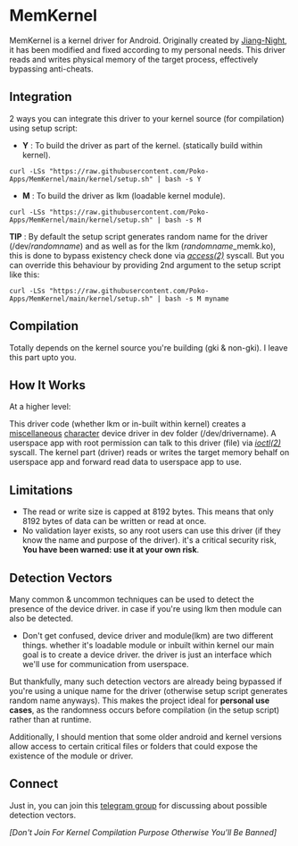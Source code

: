 # MemKernel
MemKernel is a kernel driver for Android. Originally created by [Jiang-Night](https://github.com/Jiang-Night/Kernel_driver_hack), it has been modified and fixed according to my personal needs. This driver reads and writes physical memory of the target process, effectively bypassing anti-cheats.

## Integration
2 ways you can integrate this driver to your kernel source (for compilation) using setup script:
* __Y__ : To build the driver as part of the kernel. (statically build within kernel).
```
curl -LSs "https://raw.githubusercontent.com/Poko-Apps/MemKernel/main/kernel/setup.sh" | bash -s Y
```
* __M__ : To build the driver as lkm (loadable kernel module).
```
curl -LSs "https://raw.githubusercontent.com/Poko-Apps/MemKernel/main/kernel/setup.sh" | bash -s M
```

**TIP** : By default the setup script generates random name for the driver (/dev/*randomname*) and as well as for the lkm (*randomname*_memk.ko), this is done to bypass existency check done via [*access(2)*](https://man7.org/linux/man-pages/man2/access.2.html) syscall. But you can override this behaviour by providing 2nd argument to the setup script like this:

```curl -LSs "https://raw.githubusercontent.com/Poko-Apps/MemKernel/main/kernel/setup.sh" | bash -s M myname```

## Compilation
Totally depends on the kernel source you're building (gki & non-gki). I leave this part upto you.

## How It Works
At a higher level:

This driver code (whether lkm or in-built within kernel) creates a [miscellaneous](https://www.kernel.org/doc/html/v4.14/driver-api/misc_devices.html) [character](https://linux-kernel-labs.github.io/refs/heads/master/labs/device_drivers.html) device driver in dev folder (/dev/drivername). A userspace app with root permission can talk to this driver (file) via [*ioctl(2)*](https://man7.org/linux/man-pages/man2/ioctl.2.html) syscall. The kernel part (driver) reads or writes the target memory behalf on userspace app and forward read data to userspace app to use.

## Limitations
* The read or write size is capped at 8192 bytes. This means that only 8192 bytes of data can be written or read at once.
* No validation layer exists, so any root users can use this driver (if they know the name and purpose of the driver). it's a critical security risk, **You have been warned: use it at your own risk**.

## Detection Vectors
Many common & uncommon techniques can be used to detect the presence of the device driver. in case if you're using lkm then module can also be detected.

  * Don't get confused, device driver and module(lkm) are two different things. whether it's loadable module or inbuilt within kernel our main goal is to create a device driver. the driver is just an interface which we'll use for communication from userspace.

But thankfully, many such detection vectors are already being bypassed if you're using a unique name for the driver (otherwise setup script generates random name anyways). This makes the project ideal for **personal use cases**, as the randomness occurs before compilation (in the setup script) rather than at runtime.

Additionally, I should mention that some older android and kernel versions allow access to certain critical files or folders that could expose the existence of the module or driver.

## Connect
Just in, you can join this [telegram group](https://t.me/memkernel) for discussing about possible detection vectors.

_[Don't Join For Kernel Compilation Purpose Otherwise You'll Be Banned]_
